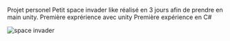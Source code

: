 Projet personel
Petit space invader like réalisé en 3 jours afin de prendre en main unity.
Première exprérience avec unity
Première expérience en C#

![space invader](https://camo.githubusercontent.com/6fb145ccca566c50e9af2e12e9426575dee449ba/687474703a2f2f696d6731312e686f7374696e67706963732e6e65742f706963732f383431373834313539303235383231303231303431313234333435303136303939313435393935366f2e706e67)